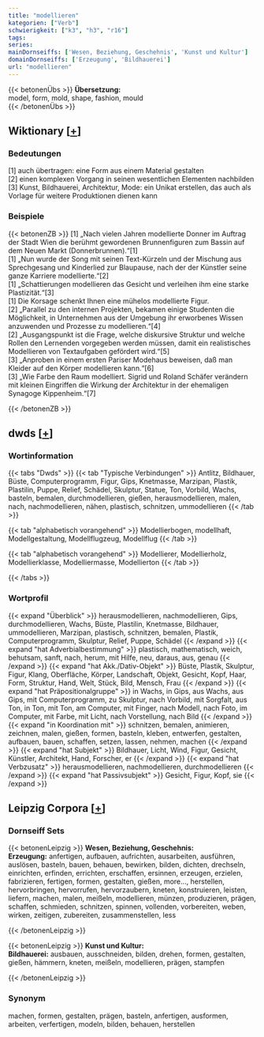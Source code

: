 ```yaml
---
title: "modellieren"
kategorien: ["Verb"]
schwierigkeit: ["k3", "h3", "r16"]
tags:
series:
mainDornseiffs: ['Wesen, Beziehung, Geschehnis', 'Kunst und Kultur']
domainDornseiffs: ['Erzeugung', 'Bildhauerei']
url: "modellieren"
---
```


{{< betonenÜbs >}}
**Übersetzung:**  
model, form, mold, shape, fashion, mould  
{{< /betonenÜbs >}}

## Wiktionary [[+](https://de.wiktionary.org/wiki/modellieren)]

### Bedeutungen
[1] auch übertragen: eine Form aus einem Material gestalten  
[2] einen komplexen Vorgang in seinen wesentlichen Elementen nachbilden  
[3] Kunst, Bildhauerei, Architektur, Mode: ein Unikat erstellen, das auch als Vorlage für weitere Produktionen dienen kann  

### Beispiele
{{< betonenZB >}}
[1] „Nach vielen Jahren modellierte Donner im Auftrag der Stadt Wien die berühmt gewordenen Brunnenfiguren zum Bassin auf dem Neuen Markt (Donnerbrunnen).“[1]  
[1] „Nun wurde der Song mit seinen Text-Kürzeln und der Mischung aus Sprechgesang und Kinderlied zur Blaupause, nach der der Künstler seine ganze Karriere modellierte.“[2]  
[1] „Schattierungen modellieren das Gesicht und verleihen ihm eine starke Plastizität.“[3]  
[1] Die Korsage schenkt Ihnen eine mühelos modellierte Figur.  
[2] „Parallel zu den internen Projekten, bekamen einige Studenten die Möglichkeit, in Unternehmen aus der Umgebung ihr erworbenes Wissen anzuwenden und Prozesse zu modellieren.“[4]  
[2] „Ausgangspunkt ist die Frage, welche diskursive Struktur und welche Rollen den Lernenden vorgegeben werden müssen, damit ein realistisches Modellieren von Textaufgaben gefördert wird.“[5]  
[3] „Anproben in einem ersten Pariser Modehaus beweisen, daß man Kleider auf den Körper modellieren kann.“[6]  
[3] „Wie Farbe den Raum modelliert. Sigrid und Roland Schäfer verändern mit kleinen Eingriffen die Wirkung der Architektur in der ehemaligen Synagoge Kippenheim.“[7]  

{{< /betonenZB >}}


## dwds [[+](https://www.dwds.de/wb/modellieren)]

### Wortinformation
{{< tabs "Dwds" >}}
{{< tab "Typische Verbindungen" >}}
Antlitz, Bildhauer, Büste, Computerprogramm, Figur, Gips, Knetmasse, Marzipan, Plastik, Plastilin, Puppe, Relief, Schädel, Skulptur, Statue, Ton, Vorbild, Wachs, basteln, bemalen, durchmodellieren, gießen, herausmodellieren, malen, nach, nachmodellieren, nähen, plastisch, schnitzen, ummodellieren
{{< /tab >}}

{{< tab "alphabetisch vorangehend" >}}
Modellierbogen, modellhaft, Modellgestaltung, Modellflugzeug, Modellflug
{{< /tab >}}

{{< tab "alphabetisch vorangehend" >}}
Modellierer, Modellierholz, Modellierklasse, Modelliermasse, Modellierton
{{< /tab >}}

{{< /tabs >}}

### Wortprofil
{{< expand "Überblick" >}} herausmodellieren, nachmodellieren, Gips, durchmodellieren, Wachs, Büste, Plastilin, Knetmasse, Bildhauer, ummodellieren, Marzipan, plastisch, schnitzen, bemalen, Plastik, Computerprogramm, Skulptur, Relief, Puppe, Schädel {{< /expand >}}
{{< expand "hat Adverbialbestimmung" >}} plastisch, mathematisch, weich, behutsam, sanft, nach, herum, mit Hilfe, neu, daraus, aus, genau {{< /expand >}}
{{< expand "hat Akk./Dativ-Objekt" >}} Büste, Plastik, Skulptur, Figur, Klang, Oberfläche, Körper, Landschaft, Objekt, Gesicht, Kopf, Haar, Form, Struktur, Hand, Welt, Stück, Bild, Mensch, Frau {{< /expand >}}
{{< expand "hat Präpositionalgruppe" >}} in Wachs, in Gips, aus Wachs, aus Gips, mit Computerprogramm, zu Skulptur, nach Vorbild, mit Sorgfalt, aus Ton, in Ton, mit Ton, am Computer, mit Finger, nach Modell, nach Foto, im Computer, mit Farbe, mit Licht, nach Vorstellung, nach Bild {{< /expand >}}
{{< expand "in Koordination mit" >}} schnitzen, bemalen, animieren, zeichnen, malen, gießen, formen, basteln, kleben, entwerfen, gestalten, aufbauen, bauen, schaffen, setzen, lassen, nehmen, machen {{< /expand >}}
{{< expand "hat Subjekt" >}} Bildhauer, Licht, Wind, Figur, Gesicht, Künstler, Architekt, Hand, Forscher, er {{< /expand >}}
{{< expand "hat Verbzusatz" >}} herausmodellieren, nachmodellieren, durchmodellieren {{< /expand >}}
{{< expand "hat Passivsubjekt" >}} Gesicht, Figur, Kopf, sie {{< /expand >}}

## Leipzig Corpora [[+](https://corpora.uni-leipzig.de/en/res?word=modellieren&corpusId=deu_newscrawl-public_2018)]

### Dornseiff Sets
{{< betonenLeipzig >}}
**Wesen, Beziehung, Geschehnis:**  
**Erzeugung:** anfertigen, aufbauen, aufrichten, ausarbeiten, ausführen, auslösen, basteln, bauen, behauen, bewirken, bilden, dichten, drechseln, einrichten, erfinden, errichten, erschaffen, ersinnen, erzeugen, erzielen, fabrizieren, fertigen, formen, gestalten, gießen, more..., herstellen, hervorbringen, hervorrufen, hervorzaubern, kneten, konstruieren, leisten, liefern, machen, malen, meißeln, modellieren, münzen, produzieren, prägen, schaffen, schmieden, schnitzen, spinnen, vollenden, vorbereiten, weben, wirken, zeitigen, zubereiten, zusammenstellen, less  

{{< /betonenLeipzig >}}


{{< betonenLeipzig >}}
**Kunst und Kultur:**  
**Bildhauerei:** ausbauen, ausschneiden, bilden, drehen, formen, gestalten, gießen, hämmern, kneten, meißeln, modellieren, prägen, stampfen  

{{< /betonenLeipzig >}}

### Synonym
machen, formen, gestalten, prägen, basteln, anfertigen, ausformen, arbeiten, verfertigen, modeln, bilden, behauen, herstellen

